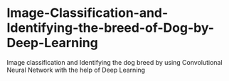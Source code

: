 # Image-Classification-and-Identifying-the-breed-of-Dog-by-Deep-Learning
Image classification and Identifying the dog breed by using Convolutional Neural Network with the help of Deep Learning
